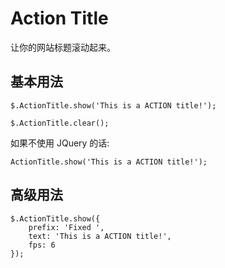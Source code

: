 Action Title
============
让你的网站标题滚动起来。

基本用法
----------
    $.ActionTitle.show('This is a ACTION title!');
      
    $.ActionTitle.clear();
    
如果不使用 JQuery 的话:

    ActionTitle.show('This is a ACTION title!');

高级用法
---------
    $.ActionTitle.show({
    	prefix: 'Fixed ',
    	text: 'This is a ACTION title!',
    	fps: 6
    });
